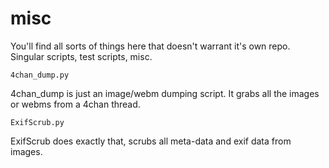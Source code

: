 # misc
You'll find all sorts of things here that doesn't warrant it's own repo. Singular scripts, test scripts, misc.

    4chan_dump.py
4chan_dump is just an image/webm dumping script. It grabs all the images or webms from a 4chan thread.

    ExifScrub.py
ExifScrub does exactly that, scrubs all meta-data and exif data from images. 
